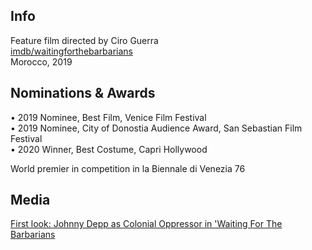 ## Info
Feature film directed by Ciro Guerra  
[imdb/waitingforthebarbarians](https://www.imdb.com/title/tt6149154/?ref_=ttfc_fc_tt)  
Morocco, 2019

## Nominations & Awards
&bull; 2019 Nominee, Best Film, Venice Film Festival  
&bull; 2019 Nominee, City of Donostia Audience Award, San Sebastian Film Festival  
&bull; 2020 Winner, Best Costume, Capri Hollywood

World premier in competition in la Biennale di Venezia 76  

## Media
[First look: Johnny Depp as Colonial Oppressor in 'Waiting For The Barbarians](https://www.hollywoodreporter.com/news/johnny-depp-as-oppressor-waiting-barbarians-first-look-1207193?fbclid=IwAR3r4xb21QAclIPleBltQeYszSOStW4lMo0WMGFSI-KuG-NGVFJSzMBi36k)

